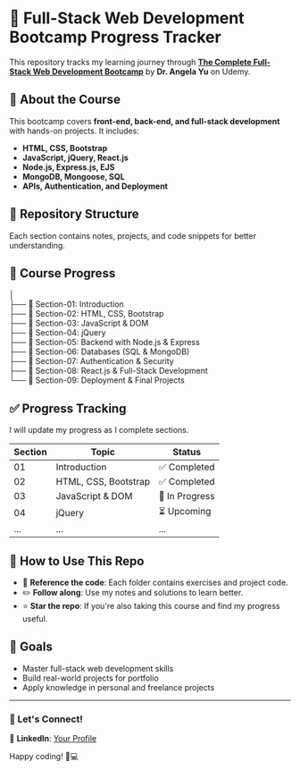 # 🚀 Full-Stack Web Development Bootcamp Progress Tracker  
This repository tracks my learning journey through **[The Complete Full-Stack Web Development Bootcamp](https://www.udemy.com/course/the-complete-web-development-bootcamp/)** by **Dr. Angela Yu** on Udemy.  

## 📌 About the Course  
This bootcamp covers **front-end, back-end, and full-stack development** with hands-on projects. It includes:  
- **HTML, CSS, Bootstrap**  
- **JavaScript, jQuery, React.js**  
- **Node.js, Express.js, EJS**  
- **MongoDB, Mongoose, SQL**  
- **APIs, Authentication, and Deployment**

## 📂 Repository Structure  
Each section contains notes, projects, and code snippets for better understanding.  

## 📁 Course Progress
│
<br/>├── 📂 Section-01: Introduction
<br/>├── 📂 Section-02: HTML, CSS, Bootstrap
<br/>├── 📂 Section-03: JavaScript & DOM
<br/>├── 📂 Section-04: jQuery
<br/>├── 📂 Section-05: Backend with Node.js & Express
<br/>├── 📂 Section-06: Databases (SQL & MongoDB)
<br/>├── 📂 Section-07: Authentication & Security
<br/>├── 📂 Section-08: React.js & Full-Stack Development
<br/>└── 📂 Section-09: Deployment & Final Projects

## ✅ Progress Tracking  
I will update my progress as I complete sections.  

| Section | Topic | Status |
|---------|-------|--------|
| 01 | Introduction | ✅ Completed |
| 02 | HTML, CSS, Bootstrap | ✅ Completed |
| 03 | JavaScript & DOM | 🚧 In Progress |
| 04 | jQuery | ⏳ Upcoming |
| ... | ... | ... |

## 📌 How to Use This Repo  
- 📖 **Reference the code**: Each folder contains exercises and project code.  
- ✏️ **Follow along**: Use my notes and solutions to learn better.  
- ⭐ **Star the repo**: If you're also taking this course and find my progress useful.  

## 🎯 Goals  
- Master full-stack web development skills  
- Build real-world projects for portfolio  
- Apply knowledge in personal and freelance projects  

---

### 📢 Let's Connect!  
💼 **LinkedIn**: [Your Profile](www.linkedin.com/in/priyanka-singh-bliss)  

Happy coding! 🚀💻
